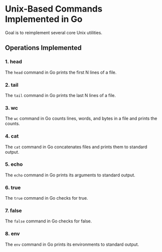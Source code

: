# Unix-Based Commands Implemented in Go
Goal is to reimplement several core Unix utilities.


## Operations Implemented

### 1. head

The `head` command in Go prints the first N lines of a file.

### 2. tail

The `tail` command in Go prints the last N lines of a file.

### 3. wc

The `wc` command in Go counts lines, words, and bytes in a file and prints the counts.

### 4. cat

The `cat` command in Go concatenates files and prints them to standard output.

### 5. echo

The `echo` command in Go prints its arguments to standard output.

### 6. true

The `true` command in Go checks for true.

### 7. false

The `false` command in Go checks for false.

### 8. env

The `env` command in Go prints its environments to standard output.